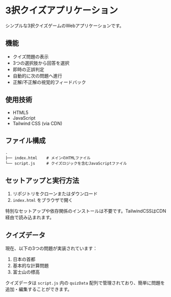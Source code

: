 # 3択クイズアプリケーション

シンプルな3択クイズゲームのWebアプリケーションです。

## 機能

- クイズ問題の表示
- 3つの選択肢から回答を選択
- 即時の正誤判定
- 自動的に次の問題へ進行
- 正解/不正解の視覚的フィードバック

## 使用技術

- HTML5
- JavaScript
- Tailwind CSS (via CDN)

## ファイル構成

```
.
├── index.html    # メインのHTMLファイル
└── script.js     # クイズロジックを含むJavaScriptファイル
```

## セットアップと実行方法

1. リポジトリをクローンまたはダウンロード
2. `index.html` をブラウザで開く

特別なセットアップや依存関係のインストールは不要です。TailwindCSSはCDN経由で読み込まれます。

## クイズデータ

現在、以下の3つの問題が実装されています：

1. 日本の首都
2. 基本的な計算問題
3. 富士山の標高

クイズデータは `script.js` 内の `quizData` 配列で管理されており、簡単に問題を追加・編集することができます。